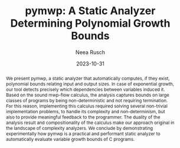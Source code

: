 ---
title: "pymwp: A Static Analyzer Determining Polynomial Growth Bounds"
author: "Neea Rusch"
date: "2023-10-31"
presentation: true
embed_title: "Slides"
embed: "../files/atva_slides.pdf"
embed_ratio: "169"
paper_title: "https://hal.science/hal-03269121v4/document"
paper: "https://hal.science/hal-03269121v4/document"
preface: "I presented this talk at [ATVA 2023](https://atva-conference.org/2023/), the 21st International Symposium on Automated Technology for Verification and Analysis, on October 25, 2023."
abstract: "We present pymwp, a static analyzer that automatically computes, if they exist, polynomial bounds relating input and output sizes. In case of exponential growth, our tool detects precisely which dependencies between variables induced it. Based on the sound mwp-flow calculus, the analysis captures bounds on large classes of programs by being non-deterministic and not requiring termination. For this reason, implementing this calculus required solving several non-trivial implementation problems, to handle its complexity and non-determinism, but also to provide meaningful feedback to the programmer. The duality of the analysis result and compositionality of the calculus make our approach original in the landscape of complexity analyzers. We conclude by demonstrating experimentally how pymwp is a practical and performant static analyzer to automatically evaluate variable growth bounds of C programs."
---